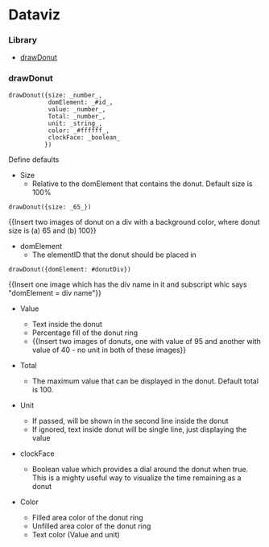 # Dataviz
### Library

- [drawDonut](https://github.com/Infratab/dataviz/blob/master/README.md#drawdonut)
 

### drawDonut

```
drawDonut({size: _number_,
           domElement: _#id_,
           value: _number_,
           Total: _number_,
           unit: _string_,
           color: _#ffffff_,
           clockFace: _boolean_
          })
```

Define defaults

- Size
  - Relative to the domElement that contains the donut. Default size is 100%

```drawDonut({size: _65_})```

{{Insert two images of donut on a div with a background color, where donut size is (a) 65 and (b) 100}}

- domElement
  - The elementID that the donut should be placed in

```drawDonut({domElement: #donutDiv})```

{{Insert one image which has the div name in it and subscript whic says "domElement = div name"}}

- Value
  - Text inside the donut
  - Percentage fill of the donut ring
  - {{Insert two images of donuts, one with value of 95 and another with value of 40 - no unit in both of these images}}

- Total
  - The maximum value that can be displayed in the donut. Default total is 100.

- Unit
  - If passed, will be shown in the second line inside the donut
  - If ignored, text inside donut will be single line, just displaying the value

- clockFace
  - Boolean value which provides a dial around the donut when true. This is a mighty useful way to visualize the time remaining as a donut

- Color
  - Filled area color of the donut ring
  - Unfilled area color of the donut ring
  - Text color (Value and unit)




